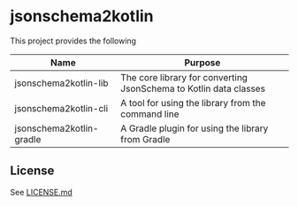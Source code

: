 # jsonschema2kotlin

This project provides the following

| Name                      | Purpose                                                           |
|---------------------------|-------------------------------------------------------------------|
| jsonschema2kotlin-lib     | The core library for converting JsonSchema to Kotlin data classes |
| jsonschema2kotlin-cli     | A tool for using the library from the command line                |
| jsonschema2kotlin-gradle  | A Gradle plugin for using the library from Gradle                 |

## License

See [LICENSE.md](LICENSE.md)